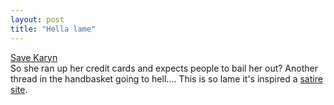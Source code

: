 ```yaml
---
layout: post
title: "Hella lame"
---
```




<a href="http://www.savekaryn.com/">Save Karyn</a><br>
So she ran up her credit cards and expects people to bail her out? Another thread in the handbasket going to hell.... This is so lame it's inspired a <a href="http://dontsavekaryn.com/">satire site</a>.


